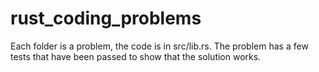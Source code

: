 # rust_coding_problems

Each folder is a problem, the code is in src/lib.rs. The problem has a few tests that have been passed to show that the solution works.

